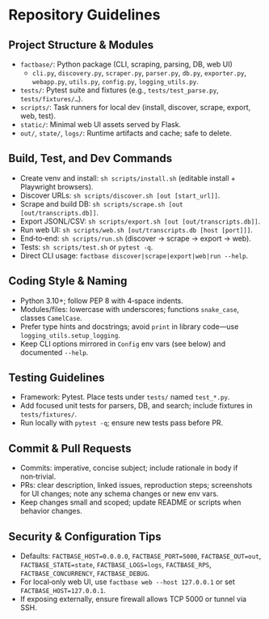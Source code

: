 # Repository Guidelines

## Project Structure & Modules
- `factbase/`: Python package (CLI, scraping, parsing, DB, web UI)
  - `cli.py`, `discovery.py`, `scraper.py`, `parser.py`, `db.py`, `exporter.py`, `webapp.py`, `utils.py`, `config.py`, `logging_utils.py`.
- `tests/`: Pytest suite and fixtures (e.g., `tests/test_parse.py`, `tests/fixtures/…`).
- `scripts/`: Task runners for local dev (install, discover, scrape, export, web, test).
- `static/`: Minimal web UI assets served by Flask.
- `out/`, `state/`, `logs/`: Runtime artifacts and cache; safe to delete.

## Build, Test, and Dev Commands
- Create venv and install: `sh scripts/install.sh` (editable install + Playwright browsers).
- Discover URLs: `sh scripts/discover.sh [out [start_url]]`.
- Scrape and build DB: `sh scripts/scrape.sh [out [out/transcripts.db]]`.
- Export JSONL/CSV: `sh scripts/export.sh [out [out/transcripts.db]]`.
- Run web UI: `sh scripts/web.sh [out/transcripts.db [host [port]]]`.
- End‑to‑end: `sh scripts/run.sh` (discover → scrape → export → web).
- Tests: `sh scripts/test.sh` or `pytest -q`.
- Direct CLI usage: `factbase discover|scrape|export|web|run --help`.

## Coding Style & Naming
- Python 3.10+; follow PEP 8 with 4‑space indents.
- Modules/files: lowercase with underscores; functions `snake_case`, classes `CamelCase`.
- Prefer type hints and docstrings; avoid `print` in library code—use `logging_utils.setup_logging`.
- Keep CLI options mirrored in `Config` env vars (see below) and documented `--help`.

## Testing Guidelines
- Framework: Pytest. Place tests under `tests/` named `test_*.py`.
- Add focused unit tests for parsers, DB, and search; include fixtures in `tests/fixtures/`.
- Run locally with `pytest -q`; ensure new tests pass before PR.

## Commit & Pull Requests
- Commits: imperative, concise subject; include rationale in body if non‑trivial.
- PRs: clear description, linked issues, reproduction steps; screenshots for UI changes; note any schema changes or new env vars.
- Keep changes small and scoped; update README or scripts when behavior changes.

## Security & Configuration Tips
- Defaults: `FACTBASE_HOST=0.0.0.0`, `FACTBASE_PORT=5000`, `FACTBASE_OUT=out`, `FACTBASE_STATE=state`, `FACTBASE_LOGS=logs`, `FACTBASE_RPS`, `FACTBASE_CONCURRENCY`, `FACTBASE_DEBUG`.
- For local‑only web UI, use `factbase web --host 127.0.0.1` or set `FACTBASE_HOST=127.0.0.1`.
- If exposing externally, ensure firewall allows TCP 5000 or tunnel via SSH.
